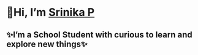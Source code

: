 # 👋Hi, I’m [Srinika P](https://github.com/Srinika15)

## ✨I’m a School Student with curious to learn and explore new things✨

<!---
Srinika15/Srinika15 is a ✨ special ✨ repository because its `README.md` (this file) appears on your GitHub profile.
You can click the Preview link to take a look at your changes.
--->
